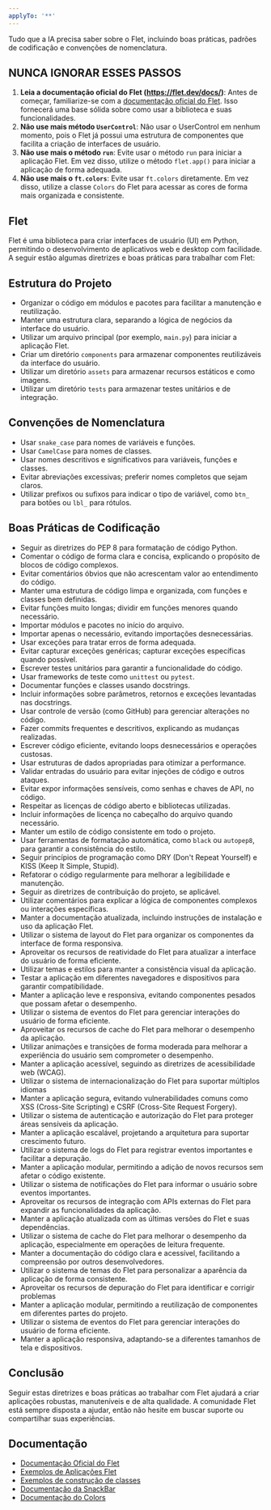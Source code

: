 ```yaml
---
applyTo: '**'
---
```

Tudo que a IA precisa saber sobre o Flet, incluindo boas práticas, padrões de codificação e convenções de nomenclatura.

## NUNCA IGNORAR ESSES PASSOS
1. **Leia a documentação oficial do Flet (https://flet.dev/docs/)**: Antes de começar, familiarize-se com a [documentação oficial do Flet](https://flet.dev/docs/). Isso fornecerá uma base sólida sobre como usar a biblioteca e suas funcionalidades.
2. **Não use mais método `UserControl`**: Não usar o UserControl em nenhum momento, pois o Flet já possui uma estrutura de componentes que facilita a criação de interfaces de usuário.
3. **Não use mais o método `run`**: Evite usar o método `run` para iniciar a aplicação Flet. Em vez disso, utilize o método `flet.app()` para iniciar a aplicação de forma adequada.
4. **Não use mais o `ft.colors`**: Evite usar `ft.colors` diretamente. Em vez disso, utilize a classe `Colors` do Flet para acessar as cores de forma mais organizada e consistente.



## Flet
Flet é uma biblioteca para criar interfaces de usuário (UI) em Python, permitindo o desenvolvimento de aplicativos web e desktop com facilidade. A seguir estão algumas diretrizes e boas práticas para trabalhar com Flet:

## Estrutura do Projeto
- Organizar o código em módulos e pacotes para facilitar a manutenção e reutilização.
- Manter uma estrutura clara, separando a lógica de negócios da interface do usuário.
- Utilizar um arquivo principal (por exemplo, `main.py`) para iniciar a aplicação Flet.
- Criar um diretório `components` para armazenar componentes reutilizáveis da interface do usuário.
- Utilizar um diretório `assets` para armazenar recursos estáticos e como imagens.
- Utilizar um diretório `tests` para armazenar testes unitários e de integração.

## Convenções de Nomenclatura
- Usar `snake_case` para nomes de variáveis e funções.
- Usar `CamelCase` para nomes de classes.   
- Usar nomes descritivos e significativos para variáveis, funções e classes.
- Evitar abreviações excessivas; preferir nomes completos que sejam claros.
- Utilizar prefixos ou sufixos para indicar o tipo de variável, como `btn_` para botões ou `lbl_` para rótulos.

## Boas Práticas de Codificação
- Seguir as diretrizes do PEP 8 para formatação de código Python.
- Comentar o código de forma clara e concisa, explicando o propósito de blocos de código complexos.
- Evitar comentários óbvios que não acrescentam valor ao entendimento do código.
- Manter uma estrutura de código limpa e organizada, com funções e classes bem definidas.
- Evitar funções muito longas; dividir em funções menores quando necessário.
- Importar módulos e pacotes no início do arquivo.
- Importar apenas o necessário, evitando importações desnecessárias.
- Usar exceções para tratar erros de forma adequada.
- Evitar capturar exceções genéricas; capturar exceções específicas quando possível.
- Escrever testes unitários para garantir a funcionalidade do código.
- Usar frameworks de teste como `unittest` ou `pytest`.
- Documentar funções e classes usando docstrings.
- Incluir informações sobre parâmetros, retornos e exceções levantadas nas docstrings.
- Usar controle de versão (como GitHub) para gerenciar alterações no código.
- Fazer commits frequentes e descritivos, explicando as mudanças realizadas.
- Escrever código eficiente, evitando loops desnecessários e operações custosas.
- Usar estruturas de dados apropriadas para otimizar a performance.
- Validar entradas do usuário para evitar injeções de código e outros ataques.
- Evitar expor informações sensíveis, como senhas e chaves de API, no código.
- Respeitar as licenças de código aberto e bibliotecas utilizadas.
- Incluir informações de licença no cabeçalho do arquivo quando necessário.
- Manter um estilo de código consistente em todo o projeto.
- Usar ferramentas de formatação automática, como `black` ou `autopep8`, para garantir a consistência do estilo.
- Seguir princípios de programação como DRY (Don't Repeat Yourself) e KISS (Keep It Simple, Stupid).
- Refatorar o código regularmente para melhorar a legibilidade e manutenção.
- Seguir as diretrizes de contribuição do projeto, se aplicável.
- Utilizar comentários para explicar a lógica de componentes complexos ou interações específicas.
- Manter a documentação atualizada, incluindo instruções de instalação e uso da aplicação Flet.
- Utilizar o sistema de layout do Flet para organizar os componentes da interface de forma responsiva.
- Aproveitar os recursos de reatividade do Flet para atualizar a interface do usuário de forma eficiente.
- Utilizar temas e estilos para manter a consistência visual da aplicação.
- Testar a aplicação em diferentes navegadores e dispositivos para garantir compatibilidade.
- Manter a aplicação leve e responsiva, evitando componentes pesados que possam afetar o desempenho.
- Utilizar o sistema de eventos do Flet para gerenciar interações do usuário de forma eficiente.
- Aproveitar os recursos de cache do Flet para melhorar o desempenho da aplicação.
- Utilizar animações e transições de forma moderada para melhorar a experiência do usuário sem comprometer o desempenho.
- Manter a aplicação acessível, seguindo as diretrizes de acessibilidade web (WCAG).
- Utilizar o sistema de internacionalização do Flet para suportar múltiplos idiomas
- Manter a aplicação segura, evitando vulnerabilidades comuns como XSS (Cross-Site Scripting) e CSRF (Cross-Site Request Forgery).
- Utilizar o sistema de autenticação e autorização do Flet para proteger áreas sensíveis da aplicação.
- Manter a aplicação escalável, projetando a arquitetura para suportar crescimento futuro.
- Utilizar o sistema de logs do Flet para registrar eventos importantes e facilitar a depuração.
- Manter a aplicação modular, permitindo a adição de novos recursos sem afetar o código existente.
- Utilizar o sistema de notificações do Flet para informar o usuário sobre eventos importantes.
- Aproveitar os recursos de integração com APIs externas do Flet para expandir as funcionalidades da aplicação.
- Manter a aplicação atualizada com as últimas versões do Flet e suas dependências.
- Utilizar o sistema de cache do Flet para melhorar o desempenho da aplicação, especialmente em operações de leitura frequente.
- Manter a documentação do código clara e acessível, facilitando a compreensão por outros desenvolvedores.
- Utilizar o sistema de temas do Flet para personalizar a aparência da aplicação de forma consistente.
- Aproveitar os recursos de depuração do Flet para identificar e corrigir problemas
- Manter a aplicação modular, permitindo a reutilização de componentes em diferentes partes do projeto.
- Utilizar o sistema de eventos do Flet para gerenciar interações do usuário de forma eficiente.
- Manter a aplicação responsiva, adaptando-se a diferentes tamanhos de tela e dispositivos.

## Conclusão
Seguir estas diretrizes e boas práticas ao trabalhar com Flet ajudará a criar aplicações robustas, manuteníveis e de alta qualidade. A comunidade Flet está sempre disposta a ajudar, então não hesite em buscar suporte ou compartilhar suas experiências.

## Documentação
- [Documentação Oficial do Flet](https://flet.dev/docs/)
- [Exemplos de Aplicações Flet](https://flet.dev/docs/examples/)
- [Exemplos de construção de classes](https://flet.dev/docs/getting-started/custom-controls)
- [Documentação da SnackBar](https://flet.dev/docs/controls/snackbar/)
- [Documentação do Colors](https://flet.dev/docs/reference/colors/)






